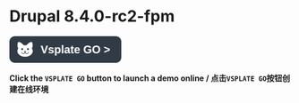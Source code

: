 # Drupal 8.4.0-rc2-fpm

<a href="https://www.vsplate.com/?docker-compose=https://github.com/vsplate/dcenvs/drupal/8.4.0-rc2-fpm"><img alt="VSPLATE GO" src="https://raw.githubusercontent.com/vsplate/images/master/vsgo_btn.png" width="200px"></a>

**Click the `VSPLATE GO` button to launch a demo online / 点击`VSPLATE GO`按钮创建在线环境**